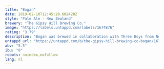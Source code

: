 ```yaml
---
title: "Bogan"
date: 2019-02-10T12:45:20.602420Z
style: "Pale Ale - New Zealand"
brewery: "The Gipsy Hill Brewing Co."
image: "https://labels.untappd.com/labels/1674876"
rating: "3.79"
description: "Bogan was brewed in collaboration with Three Boys from New Zealand. A single dry hop New Zealand Pale Ale packed full of fresh Nelson Sauvin hops."
untappd_url: "https://untappd.com/b/the-gipsy-hill-brewing-co-bogan/1674876"
abv: "5.5"
ibu: "0"
robots: noindex,nofollow
lang: nl
---
```


